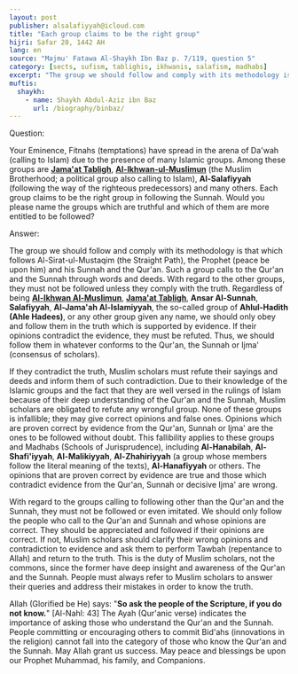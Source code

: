 ```yaml
---
layout: post
publisher: alsalafiyyah@icloud.com
title: "Each group claims to be the right group"
hijri: Safar 20, 1442 AH
lang: en
source: "Majmu' Fatawa Al-Shaykh Ibn Baz p. 7/119, question 5"
category: [sects, sufism, tablighis, ikhwanis, salafism, madhabs]
excerpt: "The group we should follow and comply with its methodology is that which follows Al-Sirat-ul-Mustaqim (the Straight Path), the Prophet (peace be upon him) and his Sunnah and the Qur'an."
muftis:
  shaykh: 
    - name: Shaykh Abdul-Aziz ibn Baz
      url: /biography/binbaz/
---
```


Question:

Your Eminence, Fitnahs (temptations) have spread in the arena of Da'wah (calling to Islam) due to the presence of many Islamic groups. Among these groups are [**Jama'at Tabligh**](/sufism/), [**Al-Ikhwan-ul-Muslimun**](/sects/) (the Muslim Brotherhood; a political group also calling to Islam), **Al-Salafiyyah** (following the way of the righteous predecessors) and many others. Each group claims to be the right group in following the Sunnah. Would you please name the groups which are truthful and which of them are more entitled to be followed? 

Answer: 

The group we should follow and comply with its methodology is that which follows Al-Sirat-ul-Mustaqim (the Straight Path), the Prophet (peace be upon him) and his Sunnah and the Qur'an. Such a group calls to the Qur'an and the Sunnah through words and deeds. With regard to the other groups, they must not be followed unless they comply with the truth. Regardless of being [**Al-Ikhwan Al-Muslimun**](/sects/), [**Jama'at Tabligh**](/sufism/), **Ansar Al-Sunnah**, **Salafiyyah**, **Al-Jama'ah Al-Islamiyyah**, the so-called group of **Ahlul-Hadith (Ahle Hadees)**, or any other group given any name, we should only obey and follow them in the truth which is supported by evidence. If their opinions contradict the evidence, they must be refuted. Thus, we should follow them in whatever conforms to the Qur'an, the Sunnah or Ijma' (consensus of scholars).

If they contradict the truth, Muslim scholars must refute their sayings and deeds and inform them of such contradiction. Due to their knowledge of the Islamic groups and the fact that they are well versed in the rulings of Islam because of their deep understanding of the Qur'an and the Sunnah, Muslim scholars are obligated to refute any wrongful group. None of these groups is infallible; they may give correct opinions and false ones. Opinions which are proven correct by evidence from the Qur'an, Sunnah or Ijma' are the ones to be followed without doubt. This fallibility applies to these groups and Madhabs (Schools of Jurisprudence), including **Al-Hanabilah**, **Al-Shafi'iyyah**, **Al-Malikiyyah**, **Al-Zhahiriyyah** (a group whose members follow the literal meaning of the texts), **Al-Hanafiyyah** or others. The opinions that are proven correct by evidence are true and those which contradict evidence from the Qur'an, Sunnah or decisive Ijma' are wrong. 

With regard to the groups calling to following other than the Qur'an and the Sunnah, they must not be followed or even imitated. We should only follow the people who call to the Qur'an and Sunnah and whose opinions are correct. They should be appreciated and followed if their opinions are correct. If not, Muslim scholars should clarify their wrong opinions and contradiction to evidence and ask them to perform Tawbah (repentance to Allah) and return to the truth. This is the duty of Muslim scholars, not the commons, since the former have deep insight and awareness of the Qur'an and the Sunnah. People must always refer to Muslim scholars to answer their queries and address their mistakes in order to know the truth.

Allah (Glorified be He) says: "**So ask the people of the Scripture, if you do not know.**" [Al-Nahl: 43] The Ayah (Qur'anic verse) indicates the importance of asking those who understand the Qur'an and the Sunnah. People committing or encouraging others to commit Bid'ahs (innovations in the religion) cannot fall into the category of those who know the Qur'an and the Sunnah. May Allah grant us success. May peace and blessings be upon our Prophet Muhammad, his family, and Companions. 
